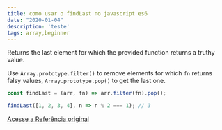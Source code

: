 ```yaml
---
title: como usar o findLast no javascript es6
date: "2020-01-04"
description: 'teste'
tags: array,beginner
---
```


Returns the last element for which the provided function returns a truthy value.

Use `Array.prototype.filter()` to remove elements for which `fn` returns falsy values, `Array.prototype.pop()` to get the last one.

```js
const findLast = (arr, fn) => arr.filter(fn).pop();
```

```js
findLast([1, 2, 3, 4], n => n % 2 === 1); // 3
```


[Acesse a Referência original](http://github.com/30-seconds/)
